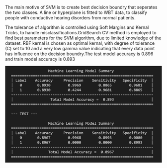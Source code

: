 The main motive of SVM is to create best decision boundry that seperates the two classes. A line or hyperplane is fitted to WBT data, to classify people with conductive hearing disorders from normal patients.

The tolerance of algorithm is controlled using Soft Margins and Kernal Tricks, to handle misclassifications.GridSearch CV method is employed to find best parameters for the SVM algorithm, due to limited knowledge of the dataset. RBF kernal is chosen as optimal kernal, with degree of tolerance (C) set to 10 and a very low gamma value indicating that every data point has influence on the decision boundry.The test model accuracy is 0.896 and train model accuracy is 0.893

![SVM results](images/svm_results.jpg)
